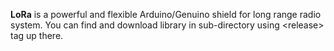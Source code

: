 <strong>LoRa</strong> is a powerful and flexible Arduino/Genuino shield for long range radio system. 
You can find and download library in sub-directory using &lt;release&gt; tag up there.

